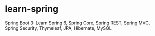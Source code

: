 # learn-spring
Spring Boot 3: Learn Spring 6, Spring Core, Spring REST, Spring MVC, Spring Security, Thymeleaf, JPA, Hibernate, MySQL
